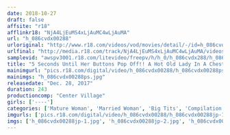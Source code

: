 ```yaml
---
date: 2018-10-27
draft: false
affsite: "r18"
afflinkr18: "NjA4LjEuMS4xLjAuMC4wLjAuMA"
url: "h_086cvdx00288"
urloriginal: "http://www.r18.com/videos/vod/movies/detail/-/id=h_086cvdx00288"
urlfinal: "http://media.r18.com/track/NjA4LjEuMS4xLjAuMC4wLjAuMA/videos/vod/movies/detail/-/id=h_086cvdx00288"
samplevid: "awspv3001.r18.com/litevideo/freepv/h/h_0/h_086cvdx288/h_086cvdx288_dmb_w.mp4"
title: "5 Seconds Until Her Buttons Pop Off!! A Hot Old Lady In A Chest-Bursting Blouse I Got Horny For Her See-Thru Bra And Voluptuous And Fully Ripe Body 20 Ladies/4 Hours"
mainimgurl: "pics.r18.com/digital/video/h_086cvdx00288/h_086cvdx00288ps.jpg"
mainimgs: "h_086cvdx00288ps.jpg"
releasedate: "Dec. 28, 2017"
duration: 243
productioncomp: "Center Village"
girls: ['----']
categories: ['Mature Woman', 'Married Woman', 'Big Tits', 'Compilation', 'Over 4 Hours', 'Hi-Def']
imgurls: ['pics.r18.com/digital/video/h_086cvdx00288/h_086cvdx00288jp-1.jpg', 'pics.r18.com/digital/video/h_086cvdx00288/h_086cvdx00288jp-2.jpg', 'pics.r18.com/digital/video/h_086cvdx00288/h_086cvdx00288jp-3.jpg', 'pics.r18.com/digital/video/h_086cvdx00288/h_086cvdx00288jp-4.jpg', 'pics.r18.com/digital/video/h_086cvdx00288/h_086cvdx00288jp-5.jpg', 'pics.r18.com/digital/video/h_086cvdx00288/h_086cvdx00288jp-6.jpg', 'pics.r18.com/digital/video/h_086cvdx00288/h_086cvdx00288jp-7.jpg', 'pics.r18.com/digital/video/h_086cvdx00288/h_086cvdx00288jp-8.jpg', 'pics.r18.com/digital/video/h_086cvdx00288/h_086cvdx00288jp-9.jpg', 'pics.r18.com/digital/video/h_086cvdx00288/h_086cvdx00288jp-10.jpg', 'pics.r18.com/digital/video/h_086cvdx00288/h_086cvdx00288jp-11.jpg', 'pics.r18.com/digital/video/h_086cvdx00288/h_086cvdx00288jp-12.jpg', 'pics.r18.com/digital/video/h_086cvdx00288/h_086cvdx00288jp-13.jpg', 'pics.r18.com/digital/video/h_086cvdx00288/h_086cvdx00288jp-14.jpg', 'pics.r18.com/digital/video/h_086cvdx00288/h_086cvdx00288jp-15.jpg', 'pics.r18.com/digital/video/h_086cvdx00288/h_086cvdx00288jp-16.jpg', 'pics.r18.com/digital/video/h_086cvdx00288/h_086cvdx00288jp-17.jpg', 'pics.r18.com/digital/video/h_086cvdx00288/h_086cvdx00288jp-18.jpg', 'pics.r18.com/digital/video/h_086cvdx00288/h_086cvdx00288jp-19.jpg', 'pics.r18.com/digital/video/h_086cvdx00288/h_086cvdx00288jp-20.jpg']
imgs: ['h_086cvdx00288jp-1.jpg', 'h_086cvdx00288jp-2.jpg', 'h_086cvdx00288jp-3.jpg', 'h_086cvdx00288jp-4.jpg', 'h_086cvdx00288jp-5.jpg', 'h_086cvdx00288jp-6.jpg', 'h_086cvdx00288jp-7.jpg', 'h_086cvdx00288jp-8.jpg', 'h_086cvdx00288jp-9.jpg', 'h_086cvdx00288jp-10.jpg', 'h_086cvdx00288jp-11.jpg', 'h_086cvdx00288jp-12.jpg', 'h_086cvdx00288jp-13.jpg', 'h_086cvdx00288jp-14.jpg', 'h_086cvdx00288jp-15.jpg', 'h_086cvdx00288jp-16.jpg', 'h_086cvdx00288jp-17.jpg', 'h_086cvdx00288jp-18.jpg', 'h_086cvdx00288jp-19.jpg', 'h_086cvdx00288jp-20.jpg']
---
```

